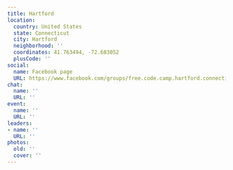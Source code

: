 ```yaml
---
title: Hartford
location:
  country: United States
  state: Connecticut
  city: Hartford
  neighborhood: ''
  coordinates: 41.763494, -72.683052
  plusCode: ''
social:
  name: Facebook page
  URL: https://www.facebook.com/groups/free.code.camp.hartford.connecticut
chat:
  name: ''
  URL: ''
event:
  name: ''
  URL: ''
leaders:
- name: ''
  URL: ''
photos:
  old: ''
  cover: ''
---
```

